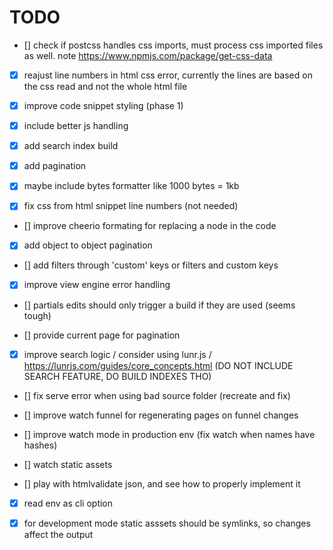 # TODO

- [] check if postcss handles css imports, must process css imported files as well. note https://www.npmjs.com/package/get-css-data

- [x] reajust line numbers in html css error, currently the lines are based on the css read and not the whole html file

- [x] improve code snippet styling (phase 1)

- [x] include better js handling

- [x] add search index build

- [x] add pagination

- [x] maybe include bytes formatter like 1000 bytes = 1kb

- [x] fix css from html snippet line numbers (not needed)

- [] improve cheerio formating for replacing a node in the code

- [x] add object to object pagination

- [] add filters through 'custom' keys or filters and custom keys

- [x] improve view engine error handling

- [] partials edits should only trigger a build if they are used (seems tough)

- [] provide current page for pagination

- [x] improve search logic / consider using lunr.js / https://lunrjs.com/guides/core_concepts.html (DO NOT INCLUDE SEARCH FEATURE, DO BUILD INDEXES THO)

- [] fix serve error when using bad source folder (recreate and fix)

- [] improve watch funnel for regenerating pages on funnel changes

- [] improve watch mode in production env (fix watch when names have hashes)

- [] watch static assets

- [] play with htmlvalidate json, and see how to properly implement it

- [x] read env as cli option

- [x] for development mode static asssets should be symlinks, so changes affect the output
